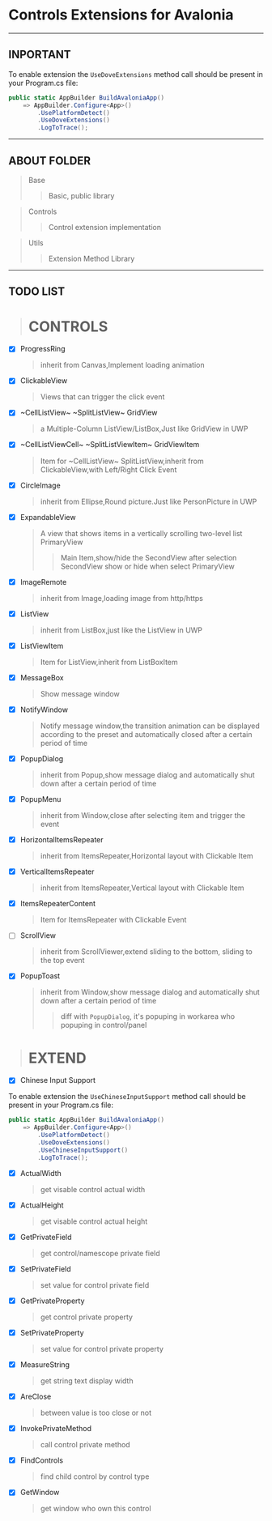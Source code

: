 # Controls Extensions for Avalonia

---

## INPORTANT

To enable extension the `UseDoveExtensions` method call should be present in your Program.cs file:

```csharp
public static AppBuilder BuildAvaloniaApp()
    => AppBuilder.Configure<App>()
        .UsePlatformDetect()
        .UseDoveExtensions()
        .LogToTrace();
```

---

## ABOUT FOLDER

> Base
>
> > Basic, public library

> Controls
>
> > Control extension implementation

> Utils
>
> > Extension Method Library

---

## TODO LIST

> # CONTROLS

- [x] ProgressRing

  > inherit from Canvas,Implement loading animation

- [x] ClickableView

  > Views that can trigger the click event

- [x] ~CellListView~ ~SplitListView~ GridView

  > a Multiple-Column ListView/ListBox,Just like GridView in UWP

- [x] ~CellListViewCell~ ~SplitListViewItem~ GridViewItem

  > Item for ~CellListView~ SplitListView,inherit from ClickableView,with Left/Right Click Event

- [x] CircleImage

  > inherit from Ellipse,Round picture.Just like PersonPicture in UWP

- [x] ExpandableView

  > A view that shows items in a vertically scrolling two-level list
  > PrimaryView
  >
  > > Main Item,show/hide the SecondView after selection
  > > SecondView
  > > show or hide when select PrimaryView

- [x] ImageRemote

  > inherit from Image,loading image from http/https

- [x] ListView

  > inherit from ListBox,just like the ListView in UWP

- [x] ListViewItem

  > Item for ListView,inherit from ListBoxItem

- [x] MessageBox

  > Show message window

- [x] NotifyWindow

  > Notify message window,the transition animation can be displayed according to the preset and automatically closed after a certain period of time

- [x] PopupDialog

  > inherit from Popup,show message dialog and automatically shut down after a certain period of time

- [x] PopupMenu

  > inherit from Window,close after selecting item and trigger the event

- [x] HorizontalItemsRepeater

  > inherit from ItemsRepeater,Horizontal layout with Clickable Item

- [x] VerticalItemsRepeater

  > inherit from ItemsRepeater,Vertical layout with Clickable Item

- [x] ItemsRepeaterContent

  > Item for ItemsRepeater with Clickable Event

- [ ] ScrollView

  > inherit from ScrollViewer,extend sliding to the bottom, sliding to the top event

- [x] PopupToast
  > inherit from Window,show message dialog and automatically shut down after a certain period of time
  >
  > > diff with `PopupDialog`, it's popuping in workarea who popuping in control/panel

> # EXTEND

- [x] Chinese Input Support

To enable extension the `UseChineseInputSupport` method call should be present in your Program.cs file:
```csharp
public static AppBuilder BuildAvaloniaApp()
    => AppBuilder.Configure<App>()
        .UsePlatformDetect()
        .UseDoveExtensions()
        .UseChineseInputSupport()
        .LogToTrace();
```

- [x] ActualWidth

  > get visable control actual width

- [x] ActualHeight

  > get visable control actual height

- [x] GetPrivateField

  > get control/namescope private field

- [x] SetPrivateField

  > set value for control private field

- [x] GetPrivateProperty

  > get control private property

- [x] SetPrivateProperty

  > set value for control private property

- [x] MeasureString

  > get string text display width

- [x] AreClose

  > between value is too close or not

- [x] InvokePrivateMethod

  > call control private method

- [x] FindControls

  > find child control by control type

- [x] GetWindow
  > get window who own this control
